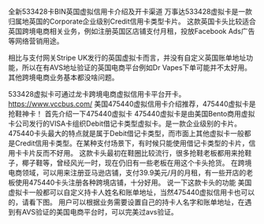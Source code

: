 全新533428卡BIN英国虚拟信用卡介绍及开卡渠道
万事达533428虚拟卡是一款归属地英国的Corporate企业级别Credit信用卡类型卡片。
这款英国卡头比较适合英国跨境电商相关业务，例如注册英国区店铺支付月租，投放Facebook Ads广告等网络营销用途。

相比与支付网关Stripe UK发行的英国虚拟卡而言，并没有自定义英国账单地址功能，所以在有AVS地址验证的英国电商平台例如Dr Vapes下单可能并不太好用。其他跨境电商业务基本都没啥问题。

533428虚拟卡可通过龙卡跨境电商虚拟信用卡平台开卡。
https://www.vccbus.com/
美国475440虚拟信用卡介绍推荐，475440虚拟卡是抢鞋神卡！
首先介绍一下475440虚拟卡
475440虚拟卡是由美国Bento商用虚拟卡公司发行的VISA卡组织Debit借记卡类型虚拟卡。是一款企业级别的卡片。475440卡头最大的特点就是属于Debit借记卡类型，而市面上其他虚拟卡一般都是Credit信用卡类型。在某种支付场景下，有时候只能使用借记卡类型的卡片，信用卡卡片反而不好用。
这款卡头最初在鞋圈比较流行，很多抢鞋老板都用来抢鞋子，椰子鞋等，曾经风光一时，现在仍旧有一些老板在用这个卡头抢货。
在跨境电商领域，可以用来注册亚马逊店铺，支付39.9美元/月的月租，有一些开店的老板使用475440卡头注册各种跨境店铺，十分好用。
说一下这款卡头的功能
美国虚拟卡一般都可以自定义持卡人姓名和账单地址，当然475440虚拟信用卡也可以的，请看下图。
用户可以根据业务需要设置自己的持卡人名字和账单地址，在遇到有AVS验证的美国电商平台时，可以完美过avs验证。

